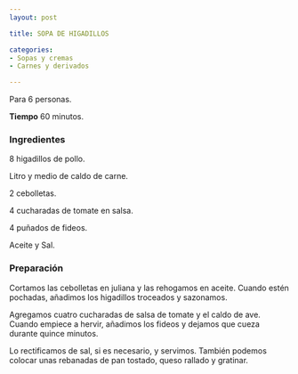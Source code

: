```yaml
---
layout: post

title: SOPA DE HIGADILLOS

categories:
- Sopas y cremas
- Carnes y derivados

---
```

Para 6 personas.

<b>Tiempo</b> 60 minutos.

<h3>Ingredientes</h3>

8 higadillos de pollo.

Litro y medio de caldo de carne.

2 cebolletas.

4 cucharadas de tomate en salsa.

4 puñados de fideos.

Aceite y Sal.

<h3>Preparación</h3>

Cortamos las cebolletas en juliana y las rehogamos en aceite. Cuando estén pochadas, añadimos los higadillos troceados y sazonamos.

Agregamos cuatro cucharadas de salsa de tomate y el caldo de ave. Cuando empiece a hervir, añadimos los fideos y dejamos que cueza durante quince minutos.

Lo rectificamos de sal, si es necesario, y servimos. También podemos colocar unas rebanadas de pan tostado, queso rallado y gratinar.

